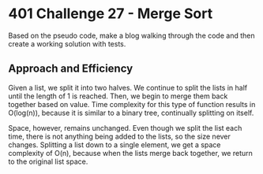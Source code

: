 # 401 Challenge 27 - Merge Sort

Based on the pseudo code, make a blog walking through the code and then create a working solution with tests.

## Approach and Efficiency
Given a list, we split it into two halves. We continue to split the lists in half until the length of 1 is reached. Then, we begin to merge them back together based on value. Time complexity for this type of function results in O(log(n)), because it is similar to a binary tree, continually splitting on itself.

Space, however, remains unchanged. Even though we split the list each time, there is not anything being added to the lists, so the size never changes. Splitting a list down to a single element, we get a space complexity of O(n), because when the lists merge back together, we return to the original list space.
